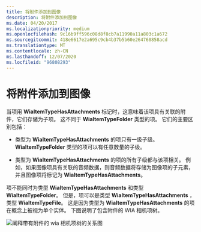 ```yaml
---
title: 将附件添加到图像
description: 将附件添加到图像
ms.date: 04/20/2017
ms.localizationpriority: medium
ms.openlocfilehash: 9c16b9ff596c08d8f8cb7a11990a11a803c1a672
ms.sourcegitcommit: 418e6617e2a695c9cb4b37b5b60e264760858acd
ms.translationtype: MT
ms.contentlocale: zh-CN
ms.lasthandoff: 12/07/2020
ms.locfileid: "96808293"
---
```

# <a name="adding-attachments-to-images"></a>将附件添加到图像





当项用 **WiaItemTypeHasAttachments** 标记时，这意味着该项具有关联的附件，它们存储为子项。 这不同于 **WiaItemTypeFolder** 类型的项。 它们的主要区别包括：

-   类型为 **WiaItemTypeHasAttachments** 的项只有一级子级。 **WiaItemTypeFolder** 类型的项可以有任意数量的子级。

-   类型为 **WiaItemTypeHasAttachments** 的项的所有子级都与该项相关。 例如，如果图像项具有关联的音频数据，则音频数据将存储为图像项的子元素，并且图像项将标记为 **WiaItemTypeHasAttachments**。

项不能同时为类型 **WiaItemTypeHasAttachments** 和类型 **WiaItemTypeFolder**。 但是，项可以是类型 **WiaItemTypeHasAttachments** ，类型 **WiaItemTypeFile**。 这是因为类型为 **WiaItemTypeHasAttachments** 的项在概念上被视为单个实体。 下图说明了包含附件的 WIA 相机项树。

![阐释带有附件的 wia 相机项树的关系图](images/camera-tree-attachments.png)

 

 




